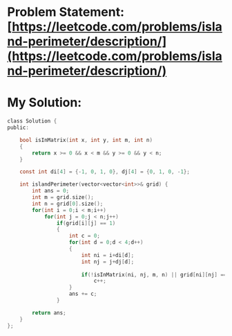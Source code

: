 # Problem Statement: [https://leetcode.com/problems/island-perimeter/description/](https://leetcode.com/problems/island-perimeter/description/)
# My Solution: 
```c
class Solution {
public:

    bool isInMatrix(int x, int y, int m, int n)
    {
        return x >= 0 && x < m && y >= 0 && y < n;
    }

    const int di[4] = {-1, 0, 1, 0}, dj[4] = {0, 1, 0, -1};

    int islandPerimeter(vector<vector<int>>& grid) {
        int ans = 0;
        int m = grid.size();
        int n = grid[0].size();
        for(int i = 0;i < m;i++)
            for(int j = 0;j < n;j++)
                if(grid[i][j] == 1)
                {
                    int c = 0;
                    for(int d = 0;d < 4;d++)
                    {
                        int ni = i+di[d];
                        int nj = j+dj[d];
                        
                        if(!isInMatrix(ni, nj, m, n) || grid[ni][nj] == 0)
                            c++;
                    }
                    ans += c;
                }

        return ans;
    }
};
```
